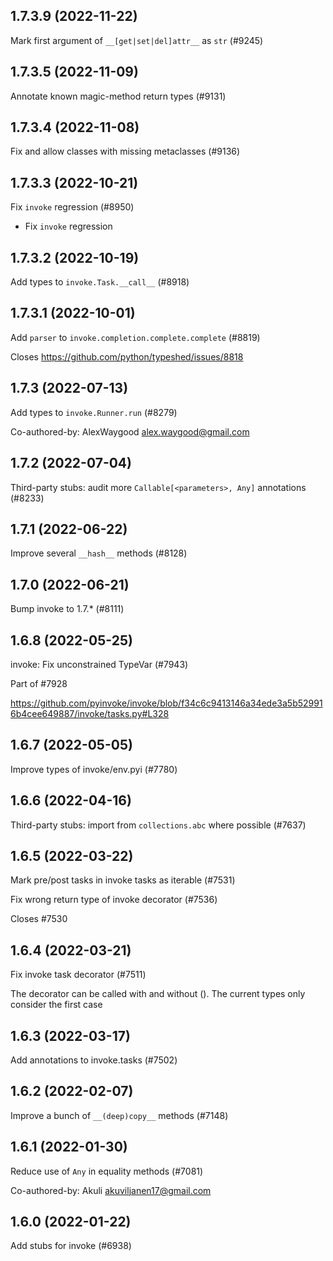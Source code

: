## 1.7.3.9 (2022-11-22)

Mark first argument of `__[get|set|del]attr__` as `str` (#9245)

## 1.7.3.5 (2022-11-09)

Annotate known magic-method return types (#9131)

## 1.7.3.4 (2022-11-08)

Fix and allow classes with missing metaclasses (#9136)

## 1.7.3.3 (2022-10-21)

Fix `invoke` regression (#8950)

* Fix `invoke` regression

## 1.7.3.2 (2022-10-19)

Add types to `invoke.Task.__call__` (#8918)

## 1.7.3.1 (2022-10-01)

Add `parser` to `invoke.completion.complete.complete` (#8819)

Closes https://github.com/python/typeshed/issues/8818

## 1.7.3 (2022-07-13)

Add types to `invoke.Runner.run` (#8279)

Co-authored-by: AlexWaygood <alex.waygood@gmail.com>

## 1.7.2 (2022-07-04)

Third-party stubs: audit more `Callable[<parameters>, Any]` annotations (#8233)

## 1.7.1 (2022-06-22)

Improve several `__hash__` methods (#8128)

## 1.7.0 (2022-06-21)

Bump invoke to 1.7.* (#8111)

## 1.6.8 (2022-05-25)

invoke: Fix unconstrained TypeVar (#7943)

Part of #7928

https://github.com/pyinvoke/invoke/blob/f34c6c9413146a34ede3a5b529916b4cee649887/invoke/tasks.py#L328

## 1.6.7 (2022-05-05)

Improve types of invoke/env.pyi (#7780)

## 1.6.6 (2022-04-16)

Third-party stubs: import from `collections.abc` where possible (#7637)

## 1.6.5 (2022-03-22)

Mark pre/post tasks in invoke tasks as iterable (#7531)

Fix wrong return type of invoke decorator (#7536)

Closes #7530

## 1.6.4 (2022-03-21)

Fix invoke task decorator (#7511)

The decorator can be called with and without (). The current types only consider the first case

## 1.6.3 (2022-03-17)

Add annotations to invoke.tasks (#7502)

## 1.6.2 (2022-02-07)

Improve a bunch of `__(deep)copy__` methods (#7148)

## 1.6.1 (2022-01-30)

Reduce use of `Any` in equality methods (#7081)

Co-authored-by: Akuli <akuviljanen17@gmail.com>

## 1.6.0 (2022-01-22)

Add stubs for invoke (#6938)

